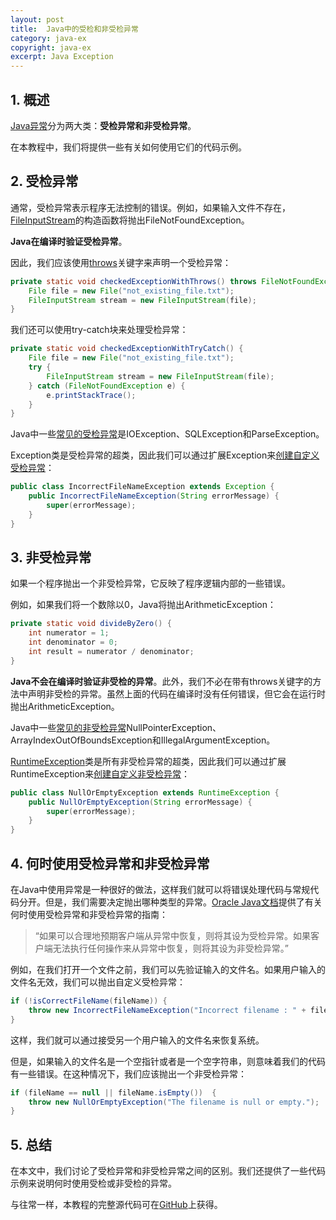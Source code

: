 ```yaml
---
layout: post
title:  Java中的受检和非受检异常
category: java-ex
copyright: java-ex
excerpt: Java Exception
---
```


## 1. 概述

[Java异常](https://www.baeldung.com/java-exceptions)分为两大类：**受检异常和非受检异常**。

在本教程中，我们将提供一些有关如何使用它们的代码示例。

## 2. 受检异常

通常，受检异常表示程序无法控制的错误。例如，如果输入文件不存在，[FileInputStream](https://docs.oracle.com/en/java/javase/11/docs/api/java.base/java/io/FileInputStream.html#(java.io.File))的构造函数将抛出FileNotFoundException。

**Java在编译时验证受检异常**。

因此，我们应该使用[throws](https://www.baeldung.com/java-throw-throws)关键字来声明一个受检异常：

```java
private static void checkedExceptionWithThrows() throws FileNotFoundException {
    File file = new File("not_existing_file.txt");
    FileInputStream stream = new FileInputStream(file);
}
```

我们还可以使用try-catch块来处理受检异常：

```java
private static void checkedExceptionWithTryCatch() {
    File file = new File("not_existing_file.txt");
    try {
        FileInputStream stream = new FileInputStream(file);
    } catch (FileNotFoundException e) {
        e.printStackTrace();
    }
}
```

Java中一些[常见的受检异常](https://www.baeldung.com/java-common-exceptions)是IOException、SQLException和ParseException。

Exception类是受检异常的超类，因此我们可以通过扩展Exception来[创建自定义受检异常](https://www.baeldung.com/java-new-custom-exception)：

```java
public class IncorrectFileNameException extends Exception {
    public IncorrectFileNameException(String errorMessage) {
        super(errorMessage);
    }
}
```

## 3. 非受检异常

如果一个程序抛出一个非受检异常，它反映了程序逻辑内部的一些错误。

例如，如果我们将一个数除以0，Java将抛出ArithmeticException：

```java
private static void divideByZero() {
    int numerator = 1;
    int denominator = 0;
    int result = numerator / denominator;
}
```

**Java不会在编译时验证非受检的异常**。此外，我们不必在带有throws关键字的方法中声明非受检的异常。虽然上面的代码在编译时没有任何错误，但它会在运行时抛出ArithmeticException。

Java中一些[常见的非受检异常](https://www.baeldung.com/java-common-exceptions)NullPointerException、ArrayIndexOutOfBoundsException和IllegalArgumentException。

[RuntimeException](https://docs.oracle.com/en/java/javase/11/docs/api/java.base/java/lang/RuntimeException.html)类是所有非受检异常的超类，因此我们可以通过扩展RuntimeException来[创建自定义非受检异常](https://www.baeldung.com/java-new-custom-exception)：

```java
public class NullOrEmptyException extends RuntimeException {
    public NullOrEmptyException(String errorMessage) {
        super(errorMessage);
    }
}
```

## 4. 何时使用受检异常和非受检异常

在Java中使用异常是一种很好的做法，这样我们就可以将错误处理代码与常规代码分开。但是，我们需要决定抛出哪种类型的异常。[Oracle Java文档](https://docs.oracle.com/javase/tutorial/essential/exceptions/runtime.html)提供了有关何时使用受检异常和非受检异常的指南：

> “如果可以合理地预期客户端从异常中恢复，则将其设为受检异常。如果客户端无法执行任何操作来从异常中恢复，则将其设为非受检异常。”

例如，在我们打开一个文件之前，我们可以先验证输入的文件名。如果用户输入的文件名无效，我们可以抛出自定义受检异常：

```java
if (!isCorrectFileName(fileName)) {
    throw new IncorrectFileNameException("Incorrect filename : " + fileName );
}
```

这样，我们就可以通过接受另一个用户输入的文件名来恢复系统。

但是，如果输入的文件名是一个空指针或者是一个空字符串，则意味着我们的代码有一些错误。在这种情况下，我们应该抛出一个非受检异常：

```java
if (fileName == null || fileName.isEmpty())  {
    throw new NullOrEmptyException("The filename is null or empty.");
}
```

## 5. 总结

在本文中，我们讨论了受检异常和非受检异常之间的区别。我们还提供了一些代码示例来说明何时使用受检或非受检的异常。

与往常一样，本教程的完整源代码可在[GitHub](https://github.com/tuyucheng7/taketoday-tutorial4j/tree/master/java-core-modules/java-exceptions-1)上获得。
